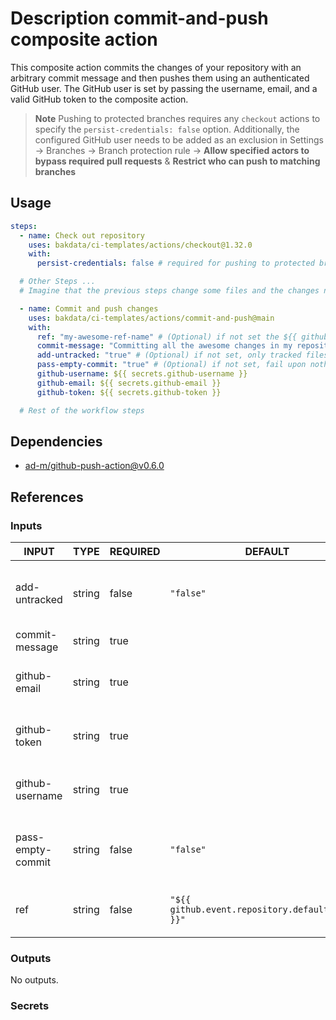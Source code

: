 # Description commit-and-push composite action

This composite action commits the changes of your repository with an arbitrary commit message and then pushes them using an authenticated GitHub user. The GitHub user is set by passing the username, email, and a valid GitHub token to the composite action.

> **Note**
> Pushing to protected branches requires any `checkout` actions to specify the `persist-credentials: false` option. Additionally, the configured GitHub user needs to be added as an exclusion in Settings → Branches → Branch protection rule → **Allow specified actors to bypass required pull requests** & **Restrict who can push to matching branches**

## Usage

```yaml
steps:
  - name: Check out repository
    uses: bakdata/ci-templates/actions/checkout@1.32.0
    with:
      persist-credentials: false # required for pushing to protected branch later

  # Other Steps ...
  # Imagine that the previous steps change some files and the changes need to be committed

  - name: Commit and push changes
    uses: bakdata/ci-templates/actions/commit-and-push@main
    with:
      ref: "my-awesome-ref-name" # (Optional) if not set the ${{ github.event.repository.default_branch }} will fill the value
      commit-message: "Committing all the awesome changes in my repository!"
      add-untracked: "true" # (Optional) if not set, only tracked files will be committed
      pass-empty-commit: "true" # (Optional) if not set, fail upon nothing to commit
      github-username: ${{ secrets.github-username }}
      github-email: ${{ secrets.github-email }}
      github-token: ${{ secrets.github-token }}

  # Rest of the workflow steps
```

## Dependencies

- [ad-m/github-push-action@v0.6.0](https://github.com/ad-m/github-push-action/tree/v0.6.0)

## References

### Inputs

<!-- AUTO-DOC-INPUT:START - Do not remove or modify this section -->

| INPUT             | TYPE   | REQUIRED | DEFAULT                                           | DESCRIPTION                                         |
| ----------------- | ------ | -------- | ------------------------------------------------- | --------------------------------------------------- |
| add-untracked     | string | false    | `"false"`                                         | Whether to add untracked files to commit.           |
| commit-message    | string | true     |                                                   | The commit message.                                 |
| github-email      | string | true     |                                                   | The GitHub email for committing the changes.        |
| github-token      | string | true     |                                                   | The GitHub token for committing the changes.        |
| github-username   | string | true     |                                                   | The GitHub username for committing the changes.     |
| pass-empty-commit | string | false    | `"false"`                                         | Whether to exit with code 0 when nothing to commit. |
| ref               | string | false    | `"${{ github.event.repository.default_branch }}"` | The ref name to commit and push the files on.       |

<!-- AUTO-DOC-INPUT:END -->

### Outputs

<!-- AUTO-DOC-OUTPUT:START - Do not remove or modify this section -->

No outputs.

<!-- AUTO-DOC-OUTPUT:END -->

### Secrets
